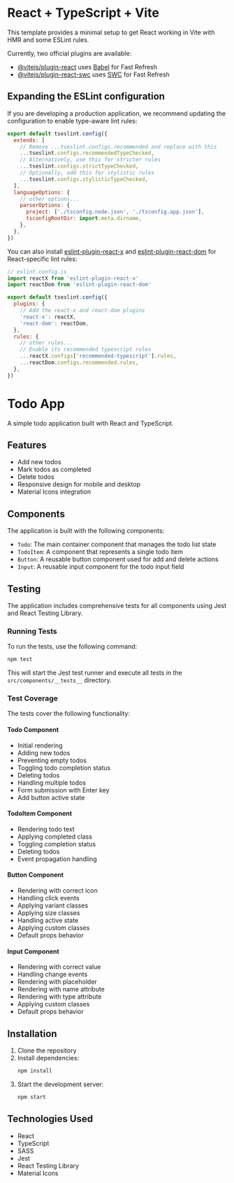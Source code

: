 # React + TypeScript + Vite

This template provides a minimal setup to get React working in Vite with HMR and some ESLint rules.

Currently, two official plugins are available:

- [@vitejs/plugin-react](https://github.com/vitejs/vite-plugin-react/blob/main/packages/plugin-react/README.md) uses [Babel](https://babeljs.io/) for Fast Refresh
- [@vitejs/plugin-react-swc](https://github.com/vitejs/vite-plugin-react-swc) uses [SWC](https://swc.rs/) for Fast Refresh

## Expanding the ESLint configuration

If you are developing a production application, we recommend updating the configuration to enable type-aware lint rules:

```js
export default tseslint.config({
  extends: [
    // Remove ...tseslint.configs.recommended and replace with this
    ...tseslint.configs.recommendedTypeChecked,
    // Alternatively, use this for stricter rules
    ...tseslint.configs.strictTypeChecked,
    // Optionally, add this for stylistic rules
    ...tseslint.configs.stylisticTypeChecked,
  ],
  languageOptions: {
    // other options...
    parserOptions: {
      project: ['./tsconfig.node.json', './tsconfig.app.json'],
      tsconfigRootDir: import.meta.dirname,
    },
  },
})
```

You can also install [eslint-plugin-react-x](https://github.com/Rel1cx/eslint-react/tree/main/packages/plugins/eslint-plugin-react-x) and [eslint-plugin-react-dom](https://github.com/Rel1cx/eslint-react/tree/main/packages/plugins/eslint-plugin-react-dom) for React-specific lint rules:

```js
// eslint.config.js
import reactX from 'eslint-plugin-react-x'
import reactDom from 'eslint-plugin-react-dom'

export default tseslint.config({
  plugins: {
    // Add the react-x and react-dom plugins
    'react-x': reactX,
    'react-dom': reactDom,
  },
  rules: {
    // other rules...
    // Enable its recommended typescript rules
    ...reactX.configs['recommended-typescript'].rules,
    ...reactDom.configs.recommended.rules,
  },
})
```

# Todo App

A simple todo application built with React and TypeScript.

## Features

- Add new todos
- Mark todos as completed
- Delete todos
- Responsive design for mobile and desktop
- Material Icons integration

## Components

The application is built with the following components:

- `Todo`: The main container component that manages the todo list state
- `TodoItem`: A component that represents a single todo item
- `Button`: A reusable button component used for add and delete actions
- `Input`: A reusable input component for the todo input field

## Testing

The application includes comprehensive tests for all components using Jest and React Testing Library.

### Running Tests

To run the tests, use the following command:

```bash
npm test
```

This will start the Jest test runner and execute all tests in the `src/components/__tests__` directory.

### Test Coverage

The tests cover the following functionality:

#### Todo Component
- Initial rendering
- Adding new todos
- Preventing empty todos
- Toggling todo completion status
- Deleting todos
- Handling multiple todos
- Form submission with Enter key
- Add button active state

#### TodoItem Component
- Rendering todo text
- Applying completed class
- Toggling completion status
- Deleting todos
- Event propagation handling

#### Button Component
- Rendering with correct icon
- Handling click events
- Applying variant classes
- Applying size classes
- Handling active state
- Applying custom classes
- Default props behavior

#### Input Component
- Rendering with correct value
- Handling change events
- Rendering with placeholder
- Rendering with name attribute
- Rendering with type attribute
- Applying custom classes
- Default props behavior

## Installation

1. Clone the repository
2. Install dependencies:
   ```bash
   npm install
   ```
3. Start the development server:
   ```bash
   npm start
   ```

## Technologies Used

- React
- TypeScript
- SASS
- Jest
- React Testing Library
- Material Icons

